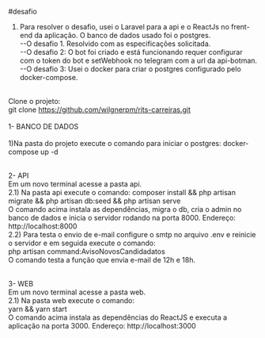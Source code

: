 #desafio
</br>

1. Para resolver o desafio, usei o Laravel para a api e o ReactJs no frent-end da aplicação. O banco de dados usado foi o postgres.
   </br>
   --O desafio 1. Resolvido com as especificações solicitada.
   </br>
   --O desafio 2: O bot foi criado e está funcionando requer configurar com o token do bot e setWebhook no telegram com a url da api-botman.
   </br>
   --O desafio 3: Usei o docker para criar o postgres configurado pelo docker-compose.
   </br></br>

Clone o projeto:</br>
git clone https://github.com/wilgnerpm/rits-carreiras.git
</br></br>
1- BANCO DE DADOS</br>
</br>
1)Na pasta do projeto execute o comando para iniciar o postgres:
docker-compose up -d
</br></br>

2- API
</br>
Em um novo terminal acesse a pasta api.
</br>
2.1) Na pasta api execute o comando:
composer install && php artisan migrate && php artisan db:seed && php artisan serve
</br>
O comando acima instala as dependências, migra o db, cria o admin no banco de dados e inicia o servidor rodando na porta 8000. Endereço: http://localhost:8000
</br>
2.2) Para testa o envio de e-mail configure o smtp no arquivo .env e reinicie o servidor e em seguida execute o comando:
</br>
php artisan command:AvisoNovosCandidadatos
</br>
O comando testa a função que envia e-mail de 12h e 18h.
</br></br>

3- WEB
</br>
Em um novo terminal acesse a pasta web.
</br>
2.1) Na pasta web execute o comando:
</br>
yarn && yarn start
</br>
O comando acima instala as dependências do ReactJS e executa a aplicação na porta 3000. Endereço: http://localhost:3000
